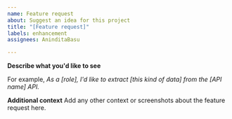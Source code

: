 ```yaml
---
name: Feature request
about: Suggest an idea for this project
title: "[Feature request]"
labels: enhancement
assignees: AninditaBasu

---
```


**Describe what you'd like to see**

For example, *As a [role], I'd like to extract [this kind of data] from the [API name] API.*

**Additional context**
Add any other context or screenshots about the feature request here.
